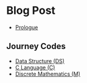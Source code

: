 # Blog Post
* [Prologue]({%post_url/_posts/Prologue%})
## Journey Codes
* [Data Structure (DS)]({%post_url/_posts/Data-Structure%})
* [C Language (C)](./)
* [Discrete Mathematics (M)](./)
